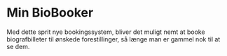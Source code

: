 # Min BioBooker
Med dette sprit nye bookingssystem, bliver det muligt nemt at booke biografbilleter til ønskede forestillinger, så længe man er gammel nok til at se dem.